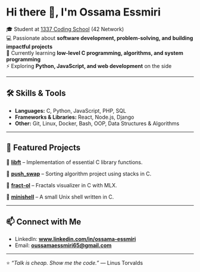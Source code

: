 # Hi there 👋, I'm Ossama Essmiri  

🎓 Student at [1337 Coding School](https://1337.ma) (42 Network)  
💻 Passionate about **software development, problem-solving, and building impactful projects**  
🌱 Currently learning **low-level C programming, algorithms, and system programming**  
⚡ Exploring **Python, JavaScript, and web development** on the side  

---

## 🛠️ Skills & Tools  
- **Languages:** C, Python, JavaScript, PHP, SQL  
- **Frameworks & Libraries:** React, Node.js, Django  
- **Other:** Git, Linux, Docker, Bash, OOP, Data Structures & Algorithms  

---

## 📂 Featured Projects  
🔹 [**libft**](https://github.com/ESSMIRI20/Libft) – Implementation of essential C library functions.

🔹 [**push_swap**](https://github.com/ESSMIRI20/push_swap) – Sorting algorithm project using stacks in C.

🔹 [**fract-ol**](https://github.com/ESSMIRI20/fract_ol) – Fractals visualizer in C with MLX.

🔹 [**minishell**](https://github.com/ESSMIRI20/minishell) – A small Unix shell written in C. 

---

## 📫 Connect with Me  
- LinkedIn: **www.linkedin.com/in/ossama-essmiri**
- Email: **oussamaessmiri65@gmail.com**  

---

⭐️ *“Talk is cheap. Show me the code.”* — Linus Torvalds  
